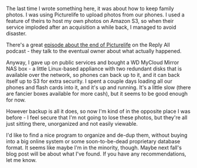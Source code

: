 <!-- 
.. title: More about photos
.. slug: more-photos
.. date: 2016-10-07 10:21:50 UTC-07:00
.. tags: photos
.. category: 
.. link: 
.. description: 
.. type: text
-->

The last time I wrote something here, it was about how to keep family photos. I was using Picturelife to upload photos from our phones. I used a feature of theirs to host my own photos on Amazon S3, so when their service imploded after an acquisition a while back, I managed to avoid disaster.

There's a great [episode about the end of Picturelife](https://gimletmedia.com/episode/71-the-picture-taker/) on the Reply All podcast - they talk to the eventual owner about what actually happened.

Anyway, I gave up on public services and bought a WD MyCloud Mirror NAS box - a little Linux-based appliance with two redundant disks that is available over the network, so phones can back up to it, and it can back itself up to S3 for extra security. I spent a couple days loading all our phones and flash cards into it, and it's up and running. It's a little slow (there are fancier boxes available for more cash), but it seems to be good enough for now.

However backup is all it does, so now I'm kind of in the opposite place I was before - I feel secure that I'm not going to lose these photos, but they're all just sitting there, unorganized and not easily viewable.

I'd like to find a nice program to organize and de-dup them, without buying into a big online system or some soon-to-be-dead proprietary database format. It seems like maybe I'm in the minority, though. Maybe next fall's blog post will be about what I've found. If you have any recommendations, let me know.
